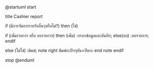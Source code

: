 @startuml
start

title Cashier report

if (มีการจัดการรายรับอื่นๆหรือไม่?) then (ใช่)

if (เพิ่มรายการ หรือ ลบรายการ) then (เพิ่ม)
:กรอกข้อมูลและบันทึก;
else(ลบ)
:ลบรายการ;
endif

else (ไม่ใช่)
:พิมพ์;
note right
พิมพ์กะปัจจุบัน=ปิดกะ
end note
endif


stop
@enduml